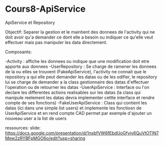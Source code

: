 # Cours8-ApiService
ApiService et Repository


Objectif: Separer la gestion et le maintient des donnees de l'activity qui ne doit avoir qu'a demander ce dont elle a besoin ou indiquer ce qu'elle veut effectuer mais pas manipuler les data directement.

Composants:

-Activity : affiche les donnees ou indique que une modification doit etre apporte aux donnees
-UserRepository : Se charge de ramener les donnees de la ou elles se trouvent (FakeApiService), l'activity ne connait que le repository a qui elle peut demander les datas ou de les odifier, le repository lui se charge de demander a la class gestionnaire des datas d'effectuer l'operation ou de retourner les datas
-UserApiService : Interface ou l'on declare les differentes actions realisables sur les datas (la class qui manipule reelement les datas devra implementer cettte interface et rendre compte de ses fonctions)
-FakeUserApiService : Class qui contient les datas (ici dans une simple list users) et implemente les fonctiosn de UserApiService et en rend compte CAD permet par exemple d'ajouter un nouveau user a la list de users

ressources: slide:  https://docs.google.com/presentation/d/1nxbfVW6fEbdUoGfyjv6QuVtOTlN7Mew2zRYBFpMGO6o/edit?usp=sharing
